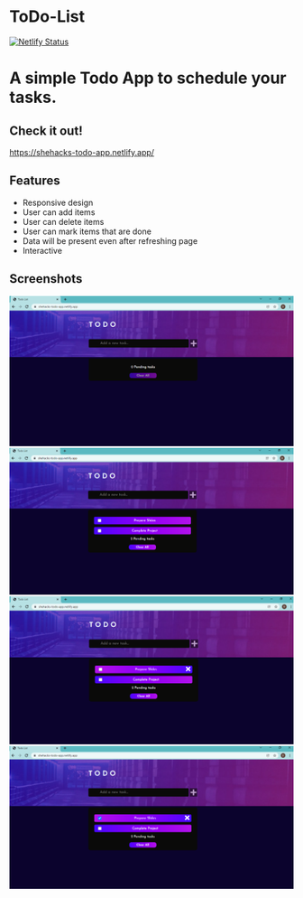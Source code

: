 # ToDo-List
[![Netlify Status](https://api.netlify.com/api/v1/badges/693cd849-1f88-40d9-98cd-c778ce44d966/deploy-status)](https://app.netlify.com/sites/shehacks-todo-app/deploys)

# A simple Todo App to schedule your tasks.
## Check it out!
https://shehacks-todo-app.netlify.app/
<!-- ## Link to product walkthrough 
> [Link]() -->
## Features
* Responsive design
* User can add items
* User can delete items
* User can mark items that are done
* Data will be present even after refreshing page
* Interactive
## Screenshots
![Screenshot](./img/ss1.png)
![Screenshot](./img/ss2.png)
![Screenshot](./img/ss3.png)
![Screenshot](./img/ss4.png)

